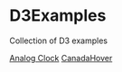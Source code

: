 D3Examples
==========

Collection of D3 examples

[Analog Clock](http://bl.ocks.org/howorkol/985ab410ef05e46775d5)
[CanadaHover](http://bl.ocks.org/howorkol/a1444b68951bff4cb55a)
